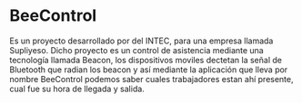 # BeeControl
Es un proyecto desarrollado por del INTEC, para una empresa llamada Supliyeso. Dicho proyecto es un control de asistencia mediante una tecnología llamada Beacon, los dispositivos moviles dectetan la señal de Bluetooth que radian los beacon y así mediante la aplicación que lleva por nombre BeeControl podemos saber cuales trabajadores estan ahí presente, cual fue su hora de llegada y salida.
